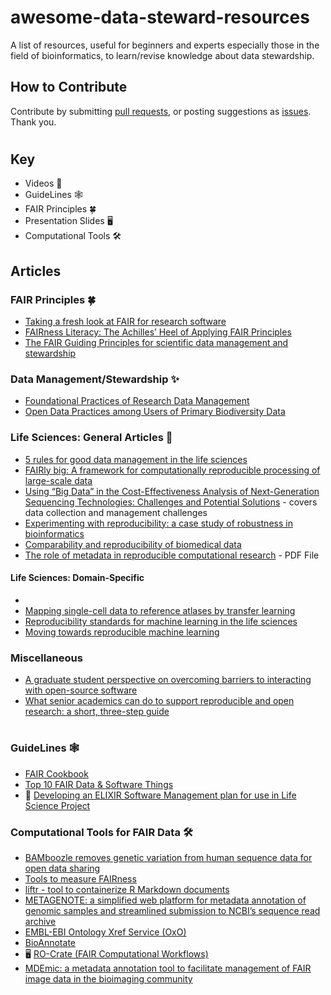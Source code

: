 # awesome-data-steward-resources
A list of resources, useful for beginners and experts especially those in the field of bioinformatics, to learn/revise knowledge about data stewardship.

## How to Contribute
Contribute by submitting [pull requests](https://github.com/Nazeeefa/awesome-data-steward-resources/pulls), or posting suggestions as [issues](https://github.com/Nazeeefa/awesome-data-steward-resources/issues). Thank you.

#

## Key

- Videos 🎥 
- GuideLines 🕸
- FAIR Principles 🍀
- Presentation Slides 🖥
- Computational Tools 🛠

## Articles

### FAIR Principles 🍀

- [Taking a fresh look at FAIR for research software](https://doi.org/10.1016/j.patter.2021.100222)
- [FAIRness Literacy: The Achilles’ Heel of Applying FAIR Principles](https://datascience.codata.org/articles/10.5334/dsj-2020-032/)
- [The FAIR Guiding Principles for scientific data management and stewardship](https://www.nature.com/articles/sdata201618)

### Data Management/Stewardship ✨

- [Foundational Practices of Research Data Management](https://riojournal.com/article/56508/)
- [Open Data Practices among Users of Primary Biodiversity Data](https://academic.oup.com/bioscience/advance-article/doi/10.1093/biosci/biab072/6348370)

### Life Sciences: General Articles 🧬

- [5 rules for good data management in the life sciences](https://www.natureindex.com/news-blog/five-rules-for-good-data-management-in-the-life-sciences) 
- [FAIRly big: A framework for computationally reproducible processing of large-scale data](https://www.biorxiv.org/content/10.1101/2021.10.12.464122v1)
- [Using “Big Data” in the Cost-Effectiveness Analysis of Next-Generation Sequencing Technologies: Challenges and Potential Solutions](https://www.valueinhealthjournal.com/article/S1098-3015(18)32265-4/fulltext) - covers data collection and management challenges
- [Experimenting with reproducibility: a case study of robustness in bioinformatics](https://academic.oup.com/gigascience/article/7/7/giy077/5046609)
- [Comparability and reproducibility of biomedical data ](https://academic.oup.com/bib/article/14/4/391/192999)
- [The role of metadata in reproducible computational research](https://www.cell.com/patterns/pdf/S2666-3899(21)00170-7.pdf) - PDF File

#### Life Sciences: Domain-Specific

-
- [Mapping single-cell data to reference atlases by transfer learning](https://www.nature.com/articles/s41587-021-01001-7)
- [Reproducibility standards for machine learning in the life sciences](https://www.nature.com/articles/s41592-021-01256-7)
- [Moving towards reproducible machine learning](https://www.nature.com/articles/s43588-021-00152-6)

### Miscellaneous

- [A graduate student perspective on overcoming barriers to interacting with open-source software](https://www.facetsjournal.com/doi/10.1139/facets-2019-0020)
- [What senior academics can do to support reproducible and open research: a short, three-step guide](https://psyarxiv.com/jyfr7)

#

### GuideLines 🕸

- [FAIR Cookbook](https://fairplus.github.io/the-fair-cookbook/content/home.html)
- [Top 10 FAIR Data & Software Things](https://librarycarpentry.org/Top-10-FAIR/)
- 🎥 [Developing an ELIXIR Software Management plan for use in Life Science Project](https://elixir-europe.org/events/webinar-software-management-plans)

### Computational Tools for FAIR Data 🛠

- [BAMboozle removes genetic variation from human sequence data for open data sharing](https://www.nature.com/articles/s41467-021-26152-8)
- [Tools to measure FAIRness](https://fairassist.org/#!/)
- [liftr - tool to containerize R Markdown documents](https://liftr.me/)
- [METAGENOTE: a simplified web platform for metadata annotation of genomic samples and streamlined submission to NCBI’s sequence read archive](https://bmcbioinformatics.biomedcentral.com/articles/10.1186/s12859-020-03694-0)
- [EMBL-EBI Ontology Xref Service (OxO)](https://www.ebi.ac.uk/spot/oxo/)
- [BioAnnotate](https://github.com/ababaian/BioAnnotate)
- 🖥 [RO-Crate (FAIR Computational Workflows)](https://zenodo.org/record/4011999)
- [MDEmic: a metadata annotation tool to facilitate management of FAIR image data in the bioimaging community](https://www.nature.com/articles/s41592-021-01288-z) 
